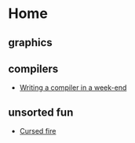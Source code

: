 # Home

## graphics

## compilers
 - [Writing a compiler in a week-end](compiler/)

## unsorted fun

 - [Cursed fire](deranged/cursed-fire.md)

